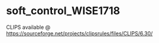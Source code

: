 # soft_control_WISE1718

CLIPS available @ https://sourceforge.net/projects/clipsrules/files/CLIPS/6.30/